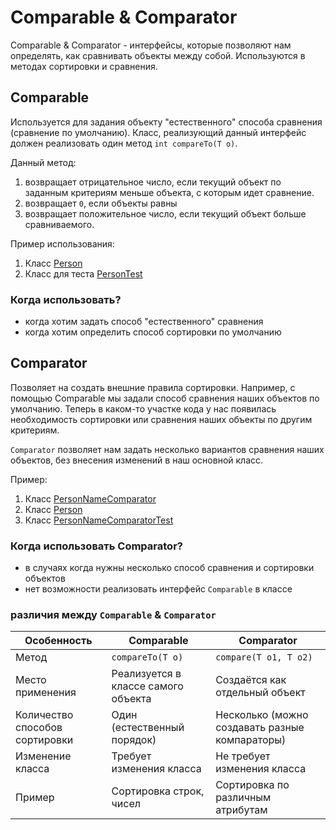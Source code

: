 # Comparable & Comparator
Comparable & Comparator - интерфейсы, которые позволяют нам определять, как сравнивать объекты между собой.
Используются в методах сортировки и сравнения.

## Comparable
Используется для задания объекту "естественного" способа сравнения (сравнение по умолчанию).
Класс, реализующий данный интерфейс должен реализовать один метод `int compareTo(T o)`.

Данный метод:
1) возвращает отрицательное число, если текущий объект по заданным критериям меньше объекта, с которым идет сравнение.
2) возвращает `0`, если объекты равны
3) возвращает положительное число, если текущий объект больше сравниваемого.

Пример использования:

1) Класс [Person](src/main/java/comparable_and_comparator/Person.java)
2) Класс для теста [PersonTest](src/main/java/comparable_and_comparator/_1_comparable/PersonTest.java)

### Когда использовать?
- когда хотим задать способ "естественного" сравнения
- когда хотим определить способ сортировки по умолчанию

## Comparator
Позволяет на создать внешние правила сортировки. Например, с помощью Comparable мы задали
способ сравнения наших объектов по умолчанию. Теперь в каком-то участке кода у нас появилась
необходимость сортировки или сравнения наших объекты по другим критериям. 

`Comparator` позволяет нам задать несколько вариантов сравнения наших объектов, без
внесения изменений в наш основной класс. 

Пример:
1) Класс [PersonNameComparator](src/main/java/comparable_and_comparator/_2_comparator/PersonNameComparator.java)
2) Класс [Person](src/main/java/comparable_and_comparator/Person.java)
3) Класс [PersonNameComparatorTest](src/main/java/comparable_and_comparator/_2_comparator/PersonNameComparatorTest.java)

### Когда использовать Comparator?

- в случаях когда нужны несколько способ сравнения и сортировки объектов
- нет возможности реализовать интерфейс `Comparable` в классе

### различия между `Comparable` & `Comparator`

| Особенность | Comparable | Comparator           |
|-------------|------------|----------------------|
|Метод | `compareTo(T o)` | `compare(T o1, T o2)` |
|Место применения|Реализуется в классе самого объекта|Создаётся как отдельный объект|
|Количество способов сортировки|Один (естественный порядок)|Несколько (можно создавать разные компараторы)|
|Изменение класса|Требует изменения класса|Не требует изменения класса|
|Пример|Сортировка строк, чисел|Сортировка по различным атрибутам|



